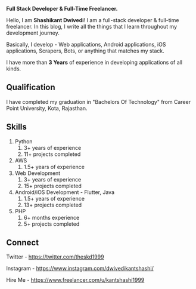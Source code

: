 **Full Stack Developer & Full-Time Freelancer.**

Hello, I am **Shashikant Dwivedi**! I am a full-stack developer & full-time freelancer. In this blog, I write all the things that I learn throughout my development journey.

Basically, I develop  - Web applications, Android applications, iOS applications, Scrapers, Bots, or anything that matches my stack.

I have more than **3 Years** of experience in developing applications of all kinds.

## Qualification
I have completed my graduation in "Bachelors Of Technology" from Career Point University, Kota, Rajasthan.

## Skills
1. Python
   1. 3+ years of experience
   2. 11+ projects completed
2. AWS
   1. 1.5+ years of experience
3. Web Development
   1. 3+ years of experience
   2. 15+ projects completed
4. Android/iOS Development - Flutter, Java
   1. 1.5+ years of experience
   2. 13+ projects completed
5. PHP
   1. 6+ months experience
   2. 5+ projects completed

## Connect
Twitter - https://twitter.com/theskd1999

Instagram - https://www.instagram.com/dwivedikantshashi/

Hire Me - https://www.freelancer.com/u/kantshashi1999
